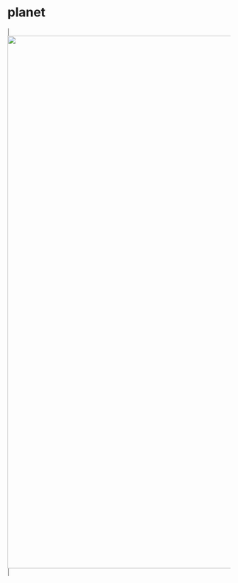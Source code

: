 # planet
| <img src="https://user-images.githubusercontent.com/130120172/236056575-8b7996aa-00c7-4f40-849a-50cda37c6c3a.jpeg" width="1200"> |
